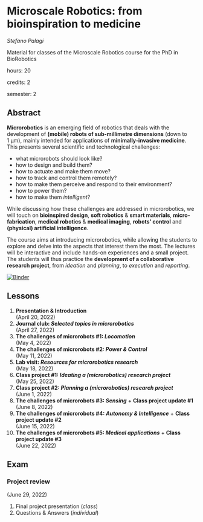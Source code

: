 # Microscale Robotics: from bioinspiration to medicine

_Stefano Palagi_

Material for classes of the Microscale Robotics course for the PhD in BioRobotics

hours: 20

credits: 2 
<!-- commitment: 50h = 20h classes + 30h activities -->

semester: 2



## **Abstract**

**Microrobotics** is an emerging field of robotics that deals with the development of **(mobile) robots of sub-millimetre dimensions** (down to 1&nbsp;&mu;m), mainly intended for applications of **minimally-invasive medicine**.
This presents several scientific and technological challenges: 
- what microrobots should look like?
- how to design and build them?
- how to actuate and make them move? 
- how to track and control them remotely?
- how to make them perceive and respond to their environment?
- how to power them? 
- how to make them _intelligent_?
<!-- 
## &nbsp; -->

While discussing how these challenges are addressed in microrobotics, we will touch on **bioinspired design**, **soft robotics** & **smart materials**, **micro-fabrication**, **medical robotics** & **medical imaging**, **robots' control** and **(physical) artificial intelligence**.

The course aims at introducing microrobotics, while allowing the students to explore and delve into the aspects that interest them the most.
The lectures will be interactive and include hands-on experiences and a small project.
The students will thus practice the **development of a collaborative research project**, from _ideation_ and _planning_, to _execution_ and _reporting_.

[![Binder](https://mybinder.org/badge_logo.svg)](https://mybinder.org/v2/gh/stefanopalagi-sssa/microrobot-course/HEAD)



## Lessons

1. **Presentation & Introduction**  
   (April 20, 2022)
2. **Journal club: _Selected topics in microrobotics_**  
   (April 27, 2022)
3. **The challenges of microrobots #1: _Locomotion_**  
   (May 4, 2022)
4. **The challenges of microrobots #2: _Power & Control_**  
   (May 11, 2022)
5. **Lab visit: _Resources for microrobotics research_**  
   (May 18, 2022)
6. **Class project #1: _Ideating a (microrobotics) research project_**  
   (May 25, 2022)
7. **Class project #2: _Planning a (microrobotics) research project_**  
   (June 1, 2022)
8. **The challenges of microrobots #3: _Sensing_** + **Class project update #1**  
   (June 8, 2022)
9. **The challenges of microrobots #4: _Autonomy & Intelligence_** + **Class project update #2**  
    (June 15, 2022)
10. **The challenges of microrobots #5: _Medical applications_** + **Class project update #3**  
    (June 22, 2022)

## Exam

### **Project review**  
(June 29, 2022)

1. Final project presentation (_class_)
2. Questions & Answers (_individual_)
